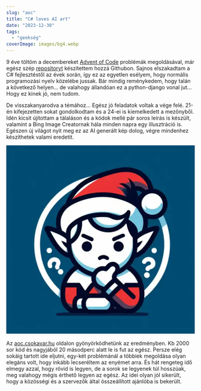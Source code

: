 ```yaml
---
slug: "aoc"
title: "C# loves AI art"
date: "2023-12-30"
tags: 
  - "geekség"
coverImage: images/bg4.webp
---
```


9 éve töltöm a decembereket [Advent of Code](https://adventofcode.com) problémák megoldásával, már egész szép 
[repositoryt](https://github.com/encse/adventofcode) készítettem hozzá Githubon. Sajnos elszakadtam a C# fejlesztéstől az 
évek során, így ez az egyetlen esélyem, hogy normális programozási nyelv közelébe 
jussak. Bár mindig reménykedem, hogy talán a következő helyen... de valahogy 
állandóan ez a python-django vonal jut... Hogy ez kinek jó, nem tudom.

De visszakanyarodva a témához... Egész jó feladatok voltak a vége felé. 21-én 
kifejezetten sokat gondolkodtam és a 24-ei is kiemelkedett a mezőnyből. 
Idén kicsit újítottam a tálaláson és a kódok mellé pár soros leírás is készült, 
valamint a Bing Image Creatornak hála minden napra egy illusztráció is. Egészen 
új világot nyit meg ez az AI generált kép dolog, végre mindenhez készíthetek 
valami eredetit.

![aoc](images/favicon.webp)

Az [aoc.csokavar.hu](https://aoc.csokavar.hu) oldalon gyönyörködhetünk az 
eredményben. Kb 2000 sor kód és nagyjából 20 másodperc alatt le is 
fut az egész. Persze elég sokáig tartott ide eljutni, egy-két problémánál
a többiek megoldása olyan elegáns volt, hogy inkább lecseréltem az enyémet
arra. És hát rengeteg idő elmegy azzal, hogy rövid is legyen, de a sorok se 
legyenek túl hosszúak, meg valahogy mégis érthető legyen az egész. Az idei olyan
jól sikerült, hogy a közösségi és a szervezők által összeállított ajánlóba is
bekerült. 
 
